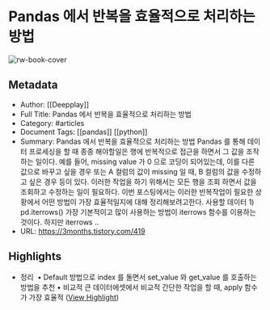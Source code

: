 # Pandas 에서 반복을 효율적으로 처리하는 방법

![rw-book-cover](https://img1.daumcdn.net/thumb/R800x0/?scode=mtistory2&fname=https%3A%2F%2Ft1.daumcdn.net%2Ftistory_admin%2Fstatic%2Fimages%2FopenGraph%2Fopengraph.png)

## Metadata
- Author: [[Deepplay]]
- Full Title: Pandas 에서 반복을 효율적으로 처리하는 방법
- Category: #articles
- Document Tags: [[pandas]] [[python]] 
- Summary: Pandas 에서 반복을 효율적으로 처리하는 방법 Pandas 를 통해 데이터 프로세싱을 할 때 종종 해야할일은 행에 반복적으로 접근을 하면서 그 값을 조작하는 일이다. 예를 들어, missing value 가 0 으로 코딩이 되어있는데, 이를 다른 값으로 바꾸고 싶을 경우 또는 A 컬럼의 값이 missing 일 때, B 컬럼의 값을 수정하고 싶은 경우 등이 있다. 이러한 작업을 하기 위해서는 모든 행을 조회 하면서 값을 조회하고 수정하는 일이 필요하다. 이번 포스팅에서는 이러한 반복작업이 필요한 상황에서 어떤 방법이 가장 효율적일지에 대해 정리해보려고한다. 사용할 데이터 1) pd.iterrows() 가장 기본적이고 많이 사용하는 방법이 iterrows 함수를 이용하는 것이다. 하지만 iterrows ..
- URL: https://3months.tistory.com/419

## Highlights
- 정리 
  • Default 방법으로 index 를 돌면서 set_value 와 get_value 를 호출하는 방법을 추천
  • 비교적 큰 데이터에셋에서 비교적 간단한 작업을 할 때, apply 함수가 가장 효율적 ([View Highlight](https://read.readwise.io/read/01heptx4exws99xsjh4ra5a5ts))
